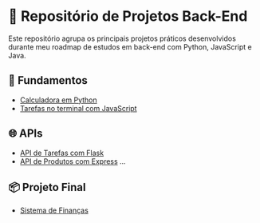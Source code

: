 # 💼 Repositório de Projetos Back-End

Este repositório agrupa os principais projetos práticos desenvolvidos durante meu roadmap de estudos em back-end com Python, JavaScript e Java.

## 🔹 Fundamentos
- [Calculadora em Python](./fundamentos/calculadora-python/)
- [Tarefas no terminal com JavaScript](./fundamentos/tarefas-cli-js/)

## 🌐 APIs
- [API de Tarefas com Flask](./apis/api-tarefas-flask/)
- [API de Produtos com Express](./apis/api-produtos-express/)
...

## 📦 Projeto Final
- [Sistema de Finanças](./projeto-final/sistema-financas/)
